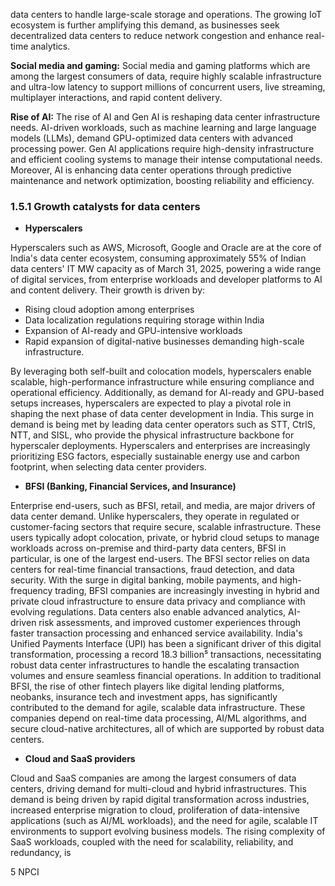 data centers to handle large-scale storage and operations. The growing IoT ecosystem is further amplifying this demand, as businesses seek decentralized data centers to reduce network congestion and enhance real-time analytics.

**Social media and gaming:** Social media and gaming platforms which are among the largest consumers of data, require highly scalable infrastructure and ultra-low latency to support millions of concurrent users, live streaming, multiplayer interactions, and rapid content delivery.

**Rise of AI:** The rise of AI and Gen AI is reshaping data center infrastructure needs. AI-driven workloads, such as machine learning and large language models (LLMs), demand GPU-optimized data centers with advanced processing power. Gen AI applications require high-density infrastructure and efficient cooling systems to manage their intense computational needs. Moreover, AI is enhancing data center operations through predictive maintenance and network optimization, boosting reliability and efficiency.

### 1.5.1 Growth catalysts for data centers

* **Hyperscalers**

Hyperscalers such as AWS, Microsoft, Google and Oracle are at the core of India's data center ecosystem, consuming approximately 55% of Indian data centers' IT MW capacity as of March 31, 2025, powering a wide range of digital services, from enterprise workloads and developer platforms to AI and content delivery. Their growth is driven by:

- Rising cloud adoption among enterprises
- Data localization regulations requiring storage within India
- Expansion of AI-ready and GPU-intensive workloads
- Rapid expansion of digital-native businesses demanding high-scale infrastructure.

By leveraging both self-built and colocation models, hyperscalers enable scalable, high-performance infrastructure while ensuring compliance and operational efficiency. Additionally, as demand for AI-ready and GPU-based setups increases, hyperscalers are expected to play a pivotal role in shaping the next phase of data center development in India. This surge in demand is being met by leading data center operators such as STT, CtrlS, NTT, and SISL, who provide the physical infrastructure backbone for hyperscaler deployments. Hyperscalers and enterprises are increasingly prioritizing ESG factors, especially sustainable energy use and carbon footprint, when selecting data center providers.

* **BFSI (Banking, Financial Services, and Insurance)**

Enterprise end-users, such as BFSI, retail, and media, are major drivers of data center demand. Unlike hyperscalers, they operate in regulated or customer-facing sectors that require secure, scalable infrastructure. These users typically adopt colocation, private, or hybrid cloud setups to manage workloads across on-premise and third-party data centers, BFSI in particular, is one of the largest end-users. The BFSI sector relies on data centers for real-time financial transactions, fraud detection, and data security. With the surge in digital banking, mobile payments, and high-frequency trading, BFSI companies are increasingly investing in hybrid and private cloud infrastructure to ensure data privacy and compliance with evolving regulations. Data centers also enable advanced analytics, AI-driven risk assessments, and improved customer experiences through faster transaction processing and enhanced service availability. India's Unified Payments Interface (UPI) has been a significant driver of this digital transformation, processing a record 18.3 billion⁵ transactions, necessitating robust data center infrastructures to handle the escalating transaction volumes and ensure seamless financial operations. In addition to traditional BFSI, the rise of other fintech players like digital lending platforms, neobanks, insurance tech and investment apps, has significantly contributed to the demand for agile, scalable data infrastructure. These companies depend on real-time data processing, AI/ML algorithms, and secure cloud-native architectures, all of which are supported by robust data centers.

* **Cloud and SaaS providers**

Cloud and SaaS companies are among the largest consumers of data centers, driving demand for multi-cloud and hybrid infrastructures. This demand is being driven by rapid digital transformation across industries, increased enterprise migration to cloud, proliferation of data-intensive applications (such as AI/ML workloads), and the need for agile, scalable IT environments to support evolving business models. The rising complexity of SaaS workloads, coupled with the need for scalability, reliability, and redundancy, is

5 NPCI